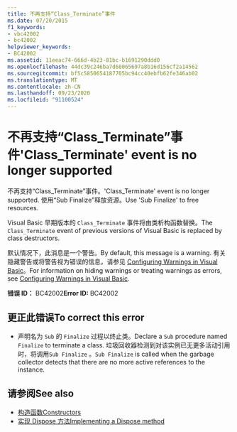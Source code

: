 ```yaml
---
title: 不再支持“Class_Terminate”事件
ms.date: 07/20/2015
f1_keywords:
- vbc42002
- bc42002
helpviewer_keywords:
- BC42002
ms.assetid: 11eeac74-666d-4b23-81bc-b1691290ddd0
ms.openlocfilehash: 44dc39c246ba7d68065697a8b16d156cf2a14562
ms.sourcegitcommit: bf5c5850654187705bc94cc40ebfb62fe346ab02
ms.translationtype: MT
ms.contentlocale: zh-CN
ms.lasthandoff: 09/23/2020
ms.locfileid: "91100524"
---
```

# <a name="class_terminate-event-is-no-longer-supported"></a><span data-ttu-id="85924-102">不再支持“Class_Terminate”事件</span><span class="sxs-lookup"><span data-stu-id="85924-102">'Class_Terminate' event is no longer supported</span></span>

<span data-ttu-id="85924-103">不再支持“Class_Terminate”事件。</span><span class="sxs-lookup"><span data-stu-id="85924-103">'Class_Terminate' event is no longer supported.</span></span> <span data-ttu-id="85924-104">使用“Sub Finalize”释放资源。</span><span class="sxs-lookup"><span data-stu-id="85924-104">Use 'Sub Finalize' to free resources.</span></span>  
  
 <span data-ttu-id="85924-105">Visual Basic 早期版本的 `Class_Terminate` 事件将由类析构函数替换。</span><span class="sxs-lookup"><span data-stu-id="85924-105">The `Class_Terminate` event of previous versions of Visual Basic is replaced by class destructors.</span></span>  
  
 <span data-ttu-id="85924-106">默认情况下，此消息是一个警告。</span><span class="sxs-lookup"><span data-stu-id="85924-106">By default, this message is a warning.</span></span> <span data-ttu-id="85924-107">有关隐藏警告或将警告视为错误的信息，请参见 [Configuring Warnings in Visual Basic](/visualstudio/ide/configuring-warnings-in-visual-basic)。</span><span class="sxs-lookup"><span data-stu-id="85924-107">For information on hiding warnings or treating warnings as errors, see [Configuring Warnings in Visual Basic](/visualstudio/ide/configuring-warnings-in-visual-basic).</span></span>  
  
 <span data-ttu-id="85924-108">**错误 ID：** BC42002</span><span class="sxs-lookup"><span data-stu-id="85924-108">**Error ID:** BC42002</span></span>  
  
## <a name="to-correct-this-error"></a><span data-ttu-id="85924-109">更正此错误</span><span class="sxs-lookup"><span data-stu-id="85924-109">To correct this error</span></span>  
  
- <span data-ttu-id="85924-110">声明名为 `Sub` 的 `Finalize` 过程以终止类。</span><span class="sxs-lookup"><span data-stu-id="85924-110">Declare a `Sub` procedure named `Finalize` to terminate a class.</span></span> <span data-ttu-id="85924-111">垃圾回收器检测到对该实例已无更多活动引用时，将调用`Sub Finalize` 。</span><span class="sxs-lookup"><span data-stu-id="85924-111">`Sub Finalize` is called when the garbage collector detects that there are no more active references to the instance.</span></span>  
  
## <a name="see-also"></a><span data-ttu-id="85924-112">请参阅</span><span class="sxs-lookup"><span data-stu-id="85924-112">See also</span></span>

- [<span data-ttu-id="85924-113">构造函数</span><span class="sxs-lookup"><span data-stu-id="85924-113">Constructors</span></span>](../programming-guide/concepts/object-oriented-programming.md#constructors)
- [<span data-ttu-id="85924-114">实现 Dispose 方法</span><span class="sxs-lookup"><span data-stu-id="85924-114">Implementing a Dispose method</span></span>](../../standard/garbage-collection/implementing-dispose.md)

